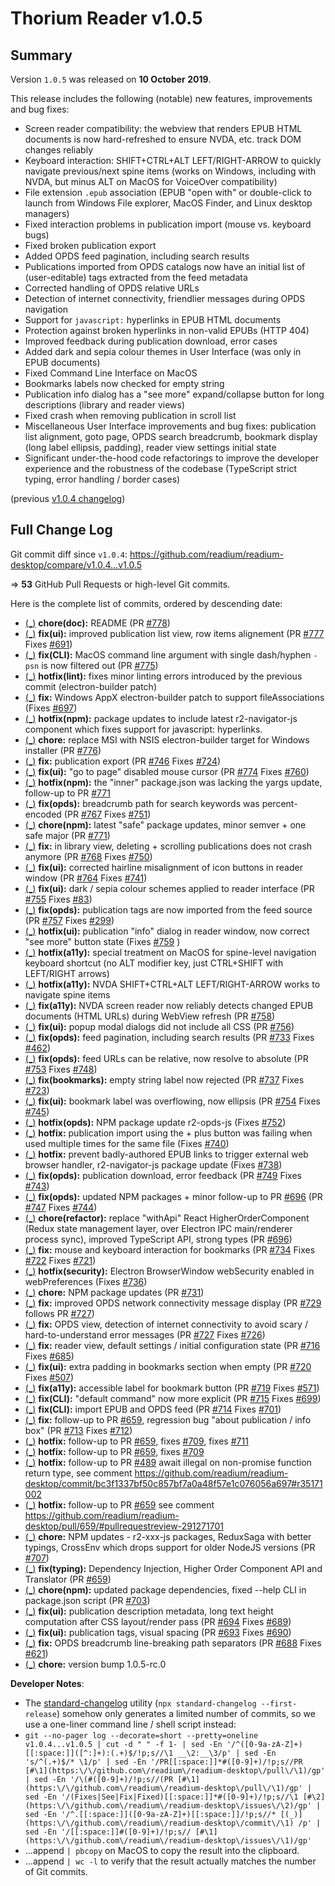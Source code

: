 # Thorium Reader v1.0.5

## Summary

Version `1.0.5` was released on **10 October 2019**.

This release includes the following (notable) new features, improvements and bug fixes:

* Screen reader compatibility: the webview that renders EPUB HTML documents is now hard-refreshed to ensure NVDA, etc. track DOM changes reliably
* Keyboard interaction: SHIFT+CTRL+ALT LEFT/RIGHT-ARROW to quickly navigate previous/next spine items (works on Windows, including with NVDA, but minus ALT on MacOS for VoiceOver compatibility)
* File extension `.epub` association (EPUB "open with" or double-click to launch from Windows File explorer, MacOS Finder, and Linux desktop managers)
* Fixed interaction problems in publication import (mouse vs. keyboard bugs)
* Fixed broken publication export
* Added OPDS feed pagination, including search results
* Publications imported from OPDS catalogs now have an initial list of (user-editable) tags extracted from the feed metadata
* Corrected handling of OPDS relative URLs
* Detection of internet connectivity, friendlier messages during OPDS navigation
* Support for `javascript:` hyperlinks in EPUB HTML documents
* Protection against broken hyperlinks in non-valid EPUBs (HTTP 404)
* Improved feedback during publication download, error cases
* Added dark and sepia colour themes in User Interface (was only in EPUB documents)
* Fixed Command Line Interface on MacOS
* Bookmarks labels now checked for empty string
* Publication info dialog has a "see more" expand/collapse button for long descriptions (library and reader views)
* Fixed crash when removing publication in scroll list
* Miscellaneous User Interface improvements and bug fixes: publication list alignment, goto page, OPDS search breadcrumb, bookmark display (long label ellipsis, padding), reader view settings initial state
* Significant under-the-hood code refactorings to improve the developer experience and the robustness of the codebase (TypeScript strict typing, error handling / border cases)

(previous [v1.0.4 changelog](./CHANGELOG-v1.0.4.md))

## Full Change Log

Git commit diff since `v1.0.4`:
https://github.com/readium/readium-desktop/compare/v1.0.4...v1.0.5

=> **53** GitHub Pull Requests or high-level Git commits.

Here is the complete list of commits, ordered by descending date:

* [(_)](https://github.com/readium/readium-desktop/commit/c692b34ad0882cf106908e9869bd41a7a1469dbf) __chore(doc):__ README (PR [#778](https://github.com/readium/readium-desktop/pull/778))
* [(_)](https://github.com/readium/readium-desktop/commit/d30dd198e5a937bcfa9509588ce947df4de1c3cb) __fix(ui):__ improved publication list view, row items alignement (PR [#777](https://github.com/readium/readium-desktop/pull/777) Fixes [#691](https://github.com/readium/readium-desktop/issues/691))
* [(_)](https://github.com/readium/readium-desktop/commit/e5ba1f4b348d9c264fed1ea59a8d390d516dad16) __fix(CLI):__ MacOS command line argument with single dash/hyphen `-psn` is now filtered out (PR [#775](https://github.com/readium/readium-desktop/pull/775))
* [(_)](https://github.com/readium/readium-desktop/commit/e0d3e935d290cd11e2befc6abdc49c32560bcdd3) __hotfix(lint):__ fixes minor linting errors introduced by the previous commit (electron-builder patch)
* [(_)](https://github.com/readium/readium-desktop/commit/d2b55b3ee127d6472cfc17e23ab03694741d2a17) __fix:__ Windows AppX electron-builder patch to support fileAssociations (Fixes [#697](https://github.com/readium/readium-desktop/issues/697))
* [(_)](https://github.com/readium/readium-desktop/commit/da141ac7982023119463b2cd6e21c9837f74d68e) __hotfix(npm):__ package updates to include latest r2-navigator-js component which fixes support for javascript: hyperlinks.
* [(_)](https://github.com/readium/readium-desktop/commit/852b82637490ee9fee32a4b6de25924b91dbfb10) __chore:__ replace MSI with NSIS electron-builder target for Windows installer (PR [#776](https://github.com/readium/readium-desktop/pull/776))
* [(_)](https://github.com/readium/readium-desktop/commit/a3fdddedeefc48b4f9ef354f7261a9dfa9ebe3c2) __fix:__ publication export (PR [#746](https://github.com/readium/readium-desktop/pull/746) Fixes [#724](https://github.com/readium/readium-desktop/issues/724))
* [(_)](https://github.com/readium/readium-desktop/commit/6005000b8f4203b6fdc062701a77af44bcfc40ba) __fix(ui):__ "go to page" disabled mouse cursor (PR [#774](https://github.com/readium/readium-desktop/pull/774) Fixes [#760](https://github.com/readium/readium-desktop/issues/760))
* [(_)](https://github.com/readium/readium-desktop/commit/b3f68839a107ddb11c0756d4b2362aa40b05034a) __hotfix(npm):__ the "inner" package.json was lacking the yargs update, follow-up to PR [#771](https://github.com/readium/readium-desktop/pull/771)
* [(_)](https://github.com/readium/readium-desktop/commit/af8500a23348826d40c328c79c10e6e0fb4a0b85) __fix(opds):__ breadcrumb path for search keywords was percent-encoded (PR [#767](https://github.com/readium/readium-desktop/pull/767) Fixes [#751](https://github.com/readium/readium-desktop/issues/751))
* [(_)](https://github.com/readium/readium-desktop/commit/7f688e733dd86f6c2839447c32326d0605a1b4ef) __chore(npm):__ latest "safe" package updates, minor semver + one safe major (PR [#771](https://github.com/readium/readium-desktop/pull/771))
* [(_)](https://github.com/readium/readium-desktop/commit/29d55105f1d750166932a5d9ab00700e82380bc2) __fix:__ in library view, deleting + scrolling publications does not crash anymore (PR [#768](https://github.com/readium/readium-desktop/pull/768) Fixes [#750](https://github.com/readium/readium-desktop/issues/750))
* [(_)](https://github.com/readium/readium-desktop/commit/555ad7eca571559da976c7439ad9feb9d50d1e57) __fix(ui):__ corrected hairline misalignment of icon buttons in reader window (PR [#764](https://github.com/readium/readium-desktop/pull/764) Fixes [#741](https://github.com/readium/readium-desktop/issues/741))
* [(_)](https://github.com/readium/readium-desktop/commit/1d4bc4fc439cbd5be1d4270c0cf987928b7559c6) __fix(ui):__ dark / sepia colour schemes applied to reader interface (PR [#755](https://github.com/readium/readium-desktop/pull/755) Fixes [#83](https://github.com/readium/readium-desktop/issues/83))
* [(_)](https://github.com/readium/readium-desktop/commit/b5a28c712e2f23df5f69f7dbbeecc393b2d357a9) __fix(opds):__ publication tags are now imported from the feed source (PR [#757](https://github.com/readium/readium-desktop/pull/757) Fixes [#299](https://github.com/readium/readium-desktop/issues/299))
* [(_)](https://github.com/readium/readium-desktop/commit/fbc0d11aaef5cfcb5a316d9e4d7e30038184c6d1) __hotfix(ui):__ publication "info" dialog in reader window, now correct "see more" button state (Fixes [#759](https://github.com/readium/readium-desktop/issues/759) )
* [(_)](https://github.com/readium/readium-desktop/commit/1ac2c33705ca2d12dc06d9e92b6587e3535eba06) __hotfix(a11y):__ special treatment on MacOS for spine-level navigation keyboard shortcut (no ALT modifier key, just CTRL+SHIFT with LEFT/RIGHT arrows)
* [(_)](https://github.com/readium/readium-desktop/commit/bc0931076c224cedcc967f5c8d20dfb6194da13d) __hotfix(a11y):__ NVDA SHIFT+CTRL+ALT LEFT/RIGHT-ARROW works to navigate spine items
* [(_)](https://github.com/readium/readium-desktop/commit/66bb0a2d1649fd1ae5716b52065e9912ef87b2f7) __fix(a11y):__ NVDA screen reader now reliably detects changed EPUB documents (HTML URLs) during WebView refresh (PR [#758](https://github.com/readium/readium-desktop/pull/758))
* [(_)](https://github.com/readium/readium-desktop/commit/ebd7eee62b86b115fcded1e465815450005f723e) __fix(ui):__ popup modal dialogs did not include all CSS (PR [#756](https://github.com/readium/readium-desktop/pull/756))
* [(_)](https://github.com/readium/readium-desktop/commit/d3b3de5947f67cb19f075ab157ae0a95b4d1bcbd) __fix(opds):__ feed pagination, including search results (PR [#733](https://github.com/readium/readium-desktop/pull/733) Fixes [#462](https://github.com/readium/readium-desktop/issues/462))
* [(_)](https://github.com/readium/readium-desktop/commit/2d4b87598b5c401f6157439158d64858dae5d3cc) __fix(opds):__ feed URLs can be relative, now resolve to absolute (PR [#753](https://github.com/readium/readium-desktop/pull/753) Fixes [#748](https://github.com/readium/readium-desktop/issues/748))
* [(_)](https://github.com/readium/readium-desktop/commit/2f200e3e2781f9389e2f85fbe7dbd27a43c4ba46) __fix(bookmarks):__ empty string label now rejected (PR [#737](https://github.com/readium/readium-desktop/pull/737) Fixes [#723](https://github.com/readium/readium-desktop/issues/723))
* [(_)](https://github.com/readium/readium-desktop/commit/b3cbdcf04c29280263c5765e2b30aea6d3a18d88) __fix(ui):__ bookmark label was overflowing, now ellipsis (PR [#754](https://github.com/readium/readium-desktop/pull/754) Fixes [#745](https://github.com/readium/readium-desktop/issues/745))
* [(_)](https://github.com/readium/readium-desktop/commit/f5d7854125a740ea709e38adc889cb26e8781d1f) __hotfix(opds):__ NPM package update r2-opds-js (Fixes [#752](https://github.com/readium/readium-desktop/issues/752))
* [(_)](https://github.com/readium/readium-desktop/commit/654959de813710a2624fada926d3b735a096f231) __hotfix:__ publication import using the + plus button was failing when used multiple times for the same file (Fixes [#740](https://github.com/readium/readium-desktop/issues/740))
* [(_)](https://github.com/readium/readium-desktop/commit/88cac7fd5df397bb1147b1289da21e47714a08e0) __hotfix:__ prevent badly-authored EPUB links to trigger external web browser handler, r2-navigator-js package update (Fixes [#738](https://github.com/readium/readium-desktop/issues/738))
* [(_)](https://github.com/readium/readium-desktop/commit/f077a4eab52f2ab62d6043a16288485d89514a80) __fix(opds):__ publication download, error feedback (PR [#749](https://github.com/readium/readium-desktop/pull/749) Fixes [#743](https://github.com/readium/readium-desktop/issues/743))
* [(_)](https://github.com/readium/readium-desktop/commit/e65e2a5ce848aae05119148d85592989a553a078) __fix(opds):__ updated NPM packages + minor follow-up to PR [#696](https://github.com/readium/readium-desktop/pull/696) (PR [#747](https://github.com/readium/readium-desktop/pull/747) Fixes [#744](https://github.com/readium/readium-desktop/issues/744))
* [(_)](https://github.com/readium/readium-desktop/commit/5f9ceca63561894aabeff00534e8890f70dce59c) __chore(refactor):__ replace "withApi" React HigherOrderComponent (Redux state management layer, over Electron IPC main/renderer process sync), improved TypeScript API, strong types (PR [#696](https://github.com/readium/readium-desktop/pull/696))
* [(_)](https://github.com/readium/readium-desktop/commit/ef1a83425e5ef58482893cb990a469e799d75348) __fix:__ mouse and keyboard interaction for bookmarks (PR [#734](https://github.com/readium/readium-desktop/pull/734) Fixes [#722](https://github.com/readium/readium-desktop/issues/722) Fixes [#721](https://github.com/readium/readium-desktop/issues/721))
* [(_)](https://github.com/readium/readium-desktop/commit/0f7701e2866a17ba7413075312db3dbe4afddcc1) __hotfix(security):__ Electron BrowserWindow webSecurity enabled in webPreferences (Fixes [#736](https://github.com/readium/readium-desktop/issues/736))
* [(_)](https://github.com/readium/readium-desktop/commit/97e5f5122050f60a7e169a8d7aba2a434b82c379) __chore:__ NPM package updates (PR [#731](https://github.com/readium/readium-desktop/pull/731))
* [(_)](https://github.com/readium/readium-desktop/commit/54685000999c2802fa5f3a068f2a1f535eff5fd8) __fix:__ improved OPDS network connectivity message display (PR [#729](https://github.com/readium/readium-desktop/pull/729) follows PR [#727](https://github.com/readium/readium-desktop/pull/727))
* [(_)](https://github.com/readium/readium-desktop/commit/9c38ecade4c89e3814d718016cdd18f7f04acb58) __fix:__ OPDS view, detection of internet connectivity to avoid scary / hard-to-understand error messages (PR [#727](https://github.com/readium/readium-desktop/pull/727) Fixes [#726](https://github.com/readium/readium-desktop/issues/726))
* [(_)](https://github.com/readium/readium-desktop/commit/d78a8827069f3a74bf1da9d974fd264d9ab3e0c3) __fix:__ reader view, default settings / initial configuration state (PR [#716](https://github.com/readium/readium-desktop/pull/716) Fixes [#685](https://github.com/readium/readium-desktop/issues/685))
* [(_)](https://github.com/readium/readium-desktop/commit/f5942e2946db9495ab417116f5d3302328e980ad) __fix(ui):__ extra padding in bookmarks section when empty (PR [#720](https://github.com/readium/readium-desktop/pull/720) Fixes [#507](https://github.com/readium/readium-desktop/issues/507))
* [(_)](https://github.com/readium/readium-desktop/commit/adac9fd033fd15874be1628b32c3a8582cdbfc86) __fix(a11y):__ accessible label for bookmark button (PR [#719](https://github.com/readium/readium-desktop/pull/719) Fixes [#571](https://github.com/readium/readium-desktop/issues/571))
* [(_)](https://github.com/readium/readium-desktop/commit/1d46e2f6f108b6172e9b1ed146c094c098d84ba9) __fix(CLI):__ "default command" now more explicit (PR [#715](https://github.com/readium/readium-desktop/pull/715) Fixes [#699](https://github.com/readium/readium-desktop/issues/699))
* [(_)](https://github.com/readium/readium-desktop/commit/164673ee109d8cc3c1753f9bd6c19fa0569fbef8) __fix(CLI):__ import EPUB and OPDS feed (PR [#714](https://github.com/readium/readium-desktop/pull/714) Fixes [#701](https://github.com/readium/readium-desktop/issues/701))
* [(_)](https://github.com/readium/readium-desktop/commit/7b02fecb3a98c5870fecf4e02238a148a4e34bba) __fix:__ follow-up to PR [#659](https://github.com/readium/readium-desktop/pull/659), regression bug "about publication / info box" (PR [#713](https://github.com/readium/readium-desktop/pull/713) Fixes [#712](https://github.com/readium/readium-desktop/issues/712))
* [(_)](https://github.com/readium/readium-desktop/commit/3c2229015ab50e3926dfaae998fba27e100dfe01) __hotfix:__ follow-up to PR [#659](https://github.com/readium/readium-desktop/pull/659), fixes [#709](https://github.com/readium/readium-desktop/issues/709), fixes [#711](https://github.com/readium/readium-desktop/issues/711)
* [(_)](https://github.com/readium/readium-desktop/commit/baa17321404985e5d721f8894203a745091df73b) __hotfix:__ follow-up to PR [#659](https://github.com/readium/readium-desktop/pull/659), fixes [#709](https://github.com/readium/readium-desktop/issues/709)
* [(_)](https://github.com/readium/readium-desktop/commit/926000f851597e4cbe6cd3b51a8748ce585b7790) __hotfix:__ follow-up to PR [#489](https://github.com/readium/readium-desktop/pull/489) await illegal on non-promise function return type, see comment https://github.com/readium/readium-desktop/commit/bc3f1337bf50c857bf7a0a48f57e1c076056a697#r35171002
* [(_)](https://github.com/readium/readium-desktop/commit/12fcce9de927a37cc8b0c17731d78b3cc46546bb) __hotfix:__ follow-up to PR [#659](https://github.com/readium/readium-desktop/pull/659) see comment https://github.com/readium/readium-desktop/pull/659/#pullrequestreview-291271701
* [(_)](https://github.com/readium/readium-desktop/commit/4308b077671e091eabcee2bb7d559396e16c3a4d) __chore:__ NPM updates - r2-xxx-js packages, ReduxSaga with better typings, CrossEnv which drops support for older NodeJS versions (PR [#707](https://github.com/readium/readium-desktop/pull/707))
* [(_)](https://github.com/readium/readium-desktop/commit/c8e676697c8d03434287e1bd897d63a672fb2bc7) __fix(typing):__ Dependency Injection, Higher Order Component API and Translator (PR [#659](https://github.com/readium/readium-desktop/pull/659))
* [(_)](https://github.com/readium/readium-desktop/commit/51fbc0aaef5da8613335d51f98c3b69e0b0038fd) __chore(npm):__ updated package dependencies, fixed --help CLI in package.json script (PR [#703](https://github.com/readium/readium-desktop/pull/703))
* [(_)](https://github.com/readium/readium-desktop/commit/9799be240bd18a6dde9bc064b8c762e77953d08b) __fix(ui):__ publication description metadata, long text height computation after CSS layout/render pass (PR [#694](https://github.com/readium/readium-desktop/pull/694) Fixes [#689](https://github.com/readium/readium-desktop/issues/689))
* [(_)](https://github.com/readium/readium-desktop/commit/56f352c85c186a402e2db9a4a18e3a89cb532d7c) __fix(ui):__ publication tags, visual spacing (PR [#693](https://github.com/readium/readium-desktop/pull/693) Fixes [#690](https://github.com/readium/readium-desktop/issues/690))
* [(_)](https://github.com/readium/readium-desktop/commit/bfda8ee8de4a0c2b6005bcfc9ac5d4415c8bd54f) __fix:__ OPDS breadcrumb line-breaking path separators (PR [#688](https://github.com/readium/readium-desktop/pull/688) Fixes [#621](https://github.com/readium/readium-desktop/issues/621))
* [(_)](https://github.com/readium/readium-desktop/commit/c98698e21174802edb4f62ebc228c1961cb14d37) __chore:__ version bump 1.0.5-rc.0

__Developer Notes__:

* The [standard-changelog](https://github.com/conventional-changelog/conventional-changelog/tree/master/packages/standard-changelog) utility (`npx standard-changelog --first-release`) somehow only generates a limited number of commits, so we use a one-liner command line / shell script instead:
* `git --no-pager log --decorate=short --pretty=oneline v1.0.4...v1.0.5 | cut -d " " -f 1- | sed -En '/^([0-9a-zA-Z]+)[[:space:]]([^:]+):(.+)$/!p;s//\1 __\2:__\3/p' | sed -En 's/^(.+)$/* \1/p' | sed -En '/PR[[:space:]]*#([0-9]+)/!p;s//PR [#\1](https:\/\/github.com\/readium\/readium-desktop\/pull\/\1)/gp' | sed -En '/\(#([0-9]+)/!p;s//(PR [#\1](https:\/\/github.com\/readium\/readium-desktop\/pull\/\1)/gp' | sed -En '/(Fixes|See|Fix|Fixed)[[:space:]]*#([0-9]+)/!p;s//\1 [#\2](https:\/\/github.com\/readium\/readium-desktop\/issues\/\2)/gp' | sed -En '/^.[[:space:]]([0-9a-zA-Z]+)[[:space:]]/!p;s//* [(_)](https:\/\/github.com\/readium\/readium-desktop\/commit\/\1) /p' | sed -En '/[[:space:]]#([0-9]+)/!p;s// [#\1](https:\/\/github.com\/readium\/readium-desktop\/issues\/\1)/gp'`
* ...append `| pbcopy` on MacOS to copy the result into the clipboard.
* ...append `| wc -l` to verify that the result actually matches the number of Git commits.

